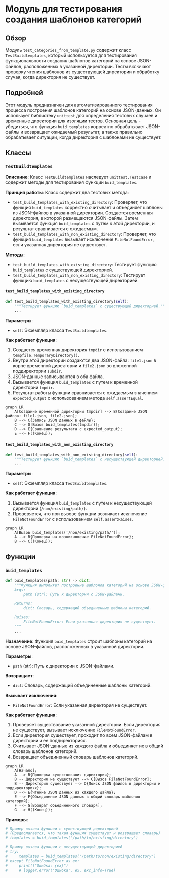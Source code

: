 # Модуль для тестирования создания шаблонов категорий

## Обзор

Модуль `test_categories_from_template.py` содержит класс `TestBuildtemplates`, который используется для тестирования функциональности создания шаблонов категорий на основе JSON-файлов, расположенных в указанной директории. Тесты включают проверку чтения шаблонов из существующей директории и обработку случая, когда директория не существует.

## Подробней

Этот модуль предназначен для автоматизированного тестирования процесса построения шаблонов категорий на основе JSON-данных. Он использует библиотеку `unittest` для определения тестовых случаев и временные директории для изоляции тестов. Основная цель - убедиться, что функция `buid_templates` корректно обрабатывает JSON-файлы и возвращает ожидаемый результат, а также правильно обрабатывает ситуации, когда директория с шаблонами не существует.

## Классы

### `TestBuildtemplates`

**Описание**: Класс `TestBuildtemplates` наследует `unittest.TestCase` и содержит методы для тестирования функции `buid_templates`.

**Принцип работы**:
Класс содержит два тестовых метода:
- `test_build_templates_with_existing_directory`: Проверяет, что функция `buid_templates` корректно считывает и объединяет шаблоны из JSON-файлов в указанной директории. Создается временная директория, в которой размещаются JSON-файлы. Затем вызывается функция `buid_templates` с путем к этой директории, и результат сравнивается с ожидаемым.
- `test_build_templates_with_non_existing_directory`: Проверяет, что функция `buid_templates` вызывает исключение `FileNotFoundError`, если указанная директория не существует.

**Методы**:
- `test_build_templates_with_existing_directory`: Тестирует функцию `buid_templates` с существующей директорией.
- `test_build_templates_with_non_existing_directory`: Тестирует функцию `buid_templates` с несуществующей директорией.

#### `test_build_templates_with_existing_directory`

```python
def test_build_templates_with_existing_directory(self):
    """Тестирует функцию `buid_templates` с существующей директорией."""
    ...
```

**Параметры**:
- `self`: Экземпляр класса `TestBuildtemplates`.

**Как работает функция**:

1.  Создается временная директория `tmpdir` с использованием `tempfile.TemporaryDirectory()`.
2.  Внутри этой директории создаются два JSON-файла: `file1.json` в корне временной директории и `file2.json` во вложенной поддиректории `subdir`.
3.  JSON-данные записываются в оба файла.
4.  Вызывается функция `buid_templates` с путем к временной директории `tmpdir`.
5.  Результат работы функции сравнивается с ожидаемым значением `expected_output` с использованием метода `self.assertEqual`.

```mermaid
graph LR
    A[Создание временной директории tmpdir] --> B(Создание JSON файлов: file1.json, file2.json);
    B --> C{Запись JSON данных в файлы};
    C --> D[Вызов buid_templates(tmpdir)];
    D --> E{Сравнение результата с expected_output};
    E --> F((Конец));
```

#### `test_build_templates_with_non_existing_directory`

```python
def test_build_templates_with_non_existing_directory(self):
    """Тестирует функцию `buid_templates` с несуществующей директорией."""
    ...
```

**Параметры**:
- `self`: Экземпляр класса `TestBuildtemplates`.

**Как работает функция**:

1.  Вызывается функция `buid_templates` с путем к несуществующей директории (`/non/existing/path/`).
2.  Проверяется, что при вызове функции возникает исключение `FileNotFoundError` с использованием `self.assertRaises`.

```mermaid
graph LR
    A[Вызов buid_templates('/non/existing/path/')];
    A --> B{Проверка на возникновение FileNotFoundError};
    B --> C((Конец));
```

## Функции

### `buid_templates`

```python
def buid_templates(path: str) -> dict:
    """Функция выполняет построение шаблонов категорий на основе JSON-файлов, расположенных в указанной директории.
    Args:
        path (str): Путь к директории с JSON-файлами.

    Returns:
        dict: Словарь, содержащий объединенные шаблоны категорий.

    Raises:
        FileNotFoundError: Если указанная директория не существует.
    """
    ...
```

**Назначение**: Функция `buid_templates` строит шаблоны категорий на основе JSON-файлов, расположенных в указанной директории.

**Параметры**:
- `path` (str): Путь к директории с JSON-файлами.

**Возвращает**:
- `dict`: Словарь, содержащий объединенные шаблоны категорий.

**Вызывает исключения**:
- `FileNotFoundError`: Если указанная директория не существует.

**Как работает функция**:

1.  Проверяет существование указанной директории. Если директория не существует, вызывает исключение `FileNotFoundError`.
2.  Если директория существует, проходит по всем JSON-файлам в директории и ее поддиректориях.
3.  Считывает JSON-данные из каждого файла и объединяет их в общий словарь шаблонов категорий.
4.  Возвращает объединенный словарь шаблонов категорий.

```mermaid
graph LR
    A[Начало];
    A --> B{Проверка существования директории};
    B -- Директория не существует --> C[Вызов FileNotFoundError];
    B -- Директория существует --> D{Поиск JSON файлов в директории и поддиректориях};
    D --> E{Чтение JSON данных из каждого файла};
    E --> F{Объединение JSON данных в общий словарь шаблонов категорий};
    F --> G[Возврат объединенного словаря];
    G --> H((Конец));
```

**Примеры**:

```python
# Пример вызова функции с существующей директорией
# (Предполагается, что такая функция существует и возвращает словарь)
# templates = buid_templates('/path/to/existing/directory')

# Пример вызова функции с несуществующей директорией
# try:
#     templates = buid_templates('/path/to/non/existing/directory')
# except FileNotFoundError as ex:
#     print(f"Ошибка: {ex}")
#     # logger.error('Ошибка', ex, exc_info=True)